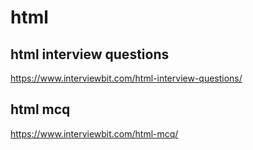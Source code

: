 # html

## html interview questions

https://www.interviewbit.com/html-interview-questions/

## html mcq

https://www.interviewbit.com/html-mcq/
